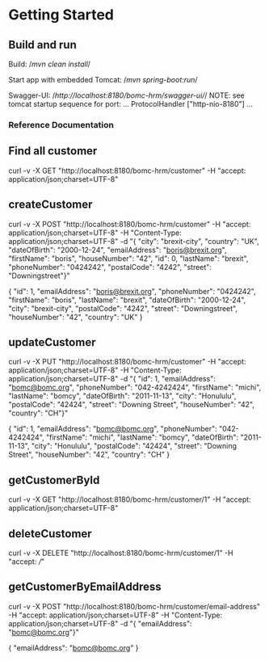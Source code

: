# Getting Started

## Build and run

Build: /*mvn clean install*/

Start app with embedded Tomcat: /*mvn spring-boot:run*/

Swagger-UI: /*http://localhost:8180/bomc-hrm/swagger-ui/*/
NOTE: see tomcat startup sequence for port:
...
 ProtocolHandler ["http-nio-8180"]
...

### Reference Documentation

## Find all customer

curl -v -X GET "http://localhost:8180/bomc-hrm/customer" -H "accept: application/json;charset=UTF-8"

## createCustomer

curl -v -X POST "http://localhost:8180/bomc-hrm/customer" -H "accept: application/json;charset=UTF-8" -H "Content-Type: application/json;charset=UTF-8" -d "{ \"city\": \"brexit-city\", \"country\": \"UK\", \"dateOfBirth\": \"2000-12-24\", \"emailAddress\": \"boris@brexit.org\", \"firstName\": \"boris\", \"houseNumber\": \"42\", \"id\": 0, \"lastName\": \"brexit\", \"phoneNumber\": \"0424242\", \"postalCode\": \"4242\", \"street\": \"Downingstreet\"}"

{
  "id": 1,
  "emailAddress": "boris@brexit.org",
  "phoneNumber": "0424242",
  "firstName": "boris",
  "lastName": "brexit",
  "dateOfBirth": "2000-12-24",
  "city": "brexit-city",
  "postalCode": "4242",
  "street": "Downingstreet",
  "houseNumber": "42",
  "country": "UK"
}


## updateCustomer

curl -v -X PUT "http://localhost:8180/bomc-hrm/customer" -H "accept: application/json;charset=UTF-8" -H "Content-Type: application/json;charset=UTF-8" -d "{ \"id\": 1, \"emailAddress\": \"bomc@bomc.org\", \"phoneNumber\": \"042-4242424\", \"firstName\": \"michi\", \"lastName\": \"bomcy\", \"dateOfBirth\": \"2011-11-13\", \"city\": \"Honululu\", \"postalCode\": \"42424\", \"street\": \"Downing Street\", \"houseNumber\": \"42\", \"country\": \"CH\"}"

{
  "id": 1,
  "emailAddress": "bomc@bomc.org",
  "phoneNumber": "042-4242424",
  "firstName": "michi",
  "lastName": "bomcy",
  "dateOfBirth": "2011-11-13",
  "city": "Honululu",
  "postalCode": "42424",
  "street": "Downing Street",
  "houseNumber": "42",
  "country": "CH"
}


## getCustomerById

curl -v -X GET "http://localhost:8180/bomc-hrm/customer/1" -H "accept: application/json;charset=UTF-8"


## deleteCustomer

curl -v -X DELETE "http://localhost:8180/bomc-hrm/customer/1" -H "accept: */*"


## getCustomerByEmailAddress

curl -v -X POST "http://localhost:8180/bomc-hrm/customer/email-address" -H "accept: application/json;charset=UTF-8" -H "Content-Type: application/json;charset=UTF-8" -d "{ \"emailAddress\": \"bomc@bomc.org\"}"

{
  "emailAddress": "bomc@bomc.org"
}